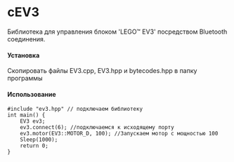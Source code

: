 # cEV3
Библиотека для управления блоком 'LEGO™ EV3' посредством Bluetooth соединения. 

#### Установка

Скопировать файлы EV3.cpp, EV3.hpp и bytecodes.hpp в папку программы

#### Использование

```с++
#include "ev3.hpp" // подключаем библиотеку
int main() {
	EV3 ev3;
	ev3.connect(6); //подключаемся к исходящему порту
	ev3.motor(EV3::MOTOR_D, 100); //Запускаем мотор с мощностью 100
	Sleep(1000);
	return 0;
}
```
